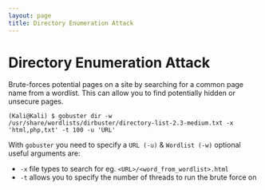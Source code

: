 ```yaml
---
layout: page
title: Directory Enumeration Attack
---
```

# Directory Enumeration Attack
Brute-forces potential pages on a site by searching for a common page name from a wordlist. This can allow you to find potentially hidden or unsecure pages.

```shell
(Kali@Kali) $ gobuster dir -w /usr/share/wordlists/dirbuster/directory-list-2.3-medium.txt -x 'html,php,txt' -t 100 -u 'URL'
```
With `gobuster` you need to specify a `URL (-u)` & `Wordlist (-w)` optional useful arguments are:
- `-x` file types to search for eg. `<URL>/<word_from_wordlist>.html`
- `-t` allows you to specify the number of threads to run the brute force on
